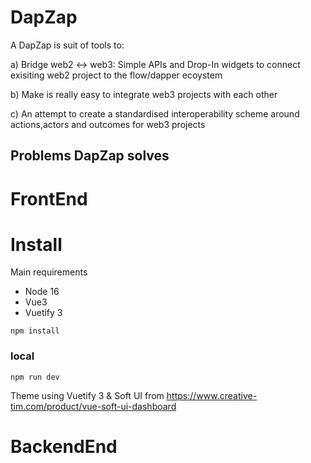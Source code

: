 
# DapZap

A DapZap is suit of tools to:

a) Bridge web2 <-> web3:
 Simple APIs and Drop-In widgets to connect exisiting web2 project to the flow/dapper ecoystem


b) Make is really easy to integrate web3 projects with each other

c) An attempt to create a standardised interoperability scheme around actions,actors and outcomes for web3 projects

## Problems DapZap solves


# FrontEnd
# Install

Main requirements

- Node 16
- Vue3
- Vuetify 3

`npm install`

### local

`npm run dev`


Theme using Vuetify 3 & Soft UI  from https://www.creative-tim.com/product/vue-soft-ui-dashboard



# BackendEnd